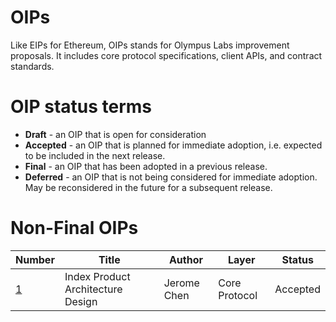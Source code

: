 # OIPs

Like EIPs for Ethereum, OIPs stands for Olympus Labs improvement proposals. It includes core protocol specifications, client APIs, and contract standards.

# OIP status terms

- **Draft** - an OIP that is open for consideration
- **Accepted** - an OIP that is planned for immediate adoption, i.e. expected to be included in the next release.
- **Final** - an OIP that has been adopted in a previous release.
- **Deferred** - an OIP that is not being considered for immediate adoption. May be reconsidered in the future for a subsequent release.



# Non-Final OIPs

| Number                                    | Title                             | Author      | Layer         | Status   |
| ----------------------------------------- | --------------------------------- | ----------- | ------------- | -------- |
| [1](https://github.com/Olympus-Labs/OIPs) | Index Product Architecture Design | Jerome Chen | Core Protocol | Accepted |
